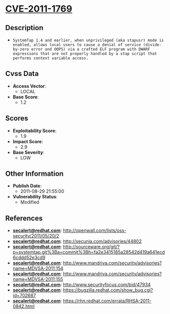 
# [CVE-2011-1769](https://cve.mitre.org/cgi-bin/cvename.cgi?name=CVE-2011-1769)

## Description

- `SystemTap 1.4 and earlier, when unprivileged (aka stapusr) mode is enabled, allows local users to cause a denial of service (divide-by-zero error and OOPS) via a crafted ELF program with DWARF expressions that are not properly handled by a stap script that performs context variable access.`

## Cvss Data

- **Access Vector**:
  - LOCAL
- **Base Score**:
  - 1.2

## Scores

- **Exploitability Score**:
  - 1.9
- **Impact Score**:
  - 2.9
- **Base Severity**:
  - LOW

## Other Information

- **Publish Date**:
  - 2011-08-29 21:55:00
- **Vulnerability Status**:
  - Modified

## References

- **secalert@redhat.com**: http://openwall.com/lists/oss-security/2011/05/20/2
- **secalert@redhat.com**: http://secunia.com/advisories/44802
- **secalert@redhat.com**: http://sourceware.org/git/?p=systemtap.git%3Ba=commit%3Bh=fa2e3415185a28542d419a641ecd6cddd52e3cd9
- **secalert@redhat.com**: http://www.mandriva.com/security/advisories?name=MDVSA-2011:154
- **secalert@redhat.com**: http://www.mandriva.com/security/advisories?name=MDVSA-2011:155
- **secalert@redhat.com**: http://www.securityfocus.com/bid/47934
- **secalert@redhat.com**: https://bugzilla.redhat.com/show_bug.cgi?id=702687
- **secalert@redhat.com**: https://rhn.redhat.com/errata/RHSA-2011-0842.html
